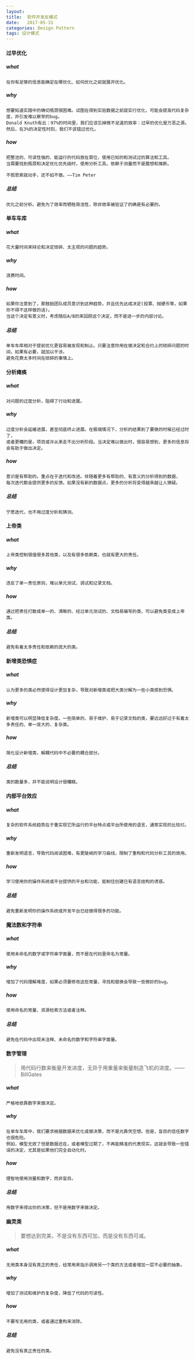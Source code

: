 ```yaml
---
layout:  
title:  软件开发反模式
date:   2017-05-31
categories: Design Pattern
tags: 设计模式
---
```

 

#### **过早优化** ####

##### what #####
	在你有足够的信息能确定在哪优化、如何优化之前就展开优化。

##### why #####
	想要知道实践中的确切瓶颈很困难。试图在得到实验数据之前就实行优化，可能会提高代码复杂度，并引发难以察举的bug。 
	Donald Knuth有云：97%的时间里，我们应该忘掉微不足道的效率：过早的优化是万恶之源。然后，在3%的决定性时刻，我们不该错过优化。

##### how #####
	把整洁的、可读性强的、能运行的代码放在首位，使用已知的和测试过的算法和工具。
	当需要找到瓶颈和决定优化优先级时，使用分析工具。依赖于测量而不是臆想和推断。 
	
	不假思索就动手，还不如不做。——Tim Peter

##### 总结 ##### 

	优化之前分析。避免为了效率而牺牲简洁性，除非效率被验证了的确是有必要的。



#### 单车车库 ####

##### what #####
	花大量时间来辩论和决定琐碎、太主观的问题的趋势。

##### why #####
	浪费时间。

##### how #####
	如果你注意到了，那鼓励团队成员意识到这种趋势，并且优先达成决定(投票、抛硬币等，如果你不得不这样做的话)。
	当这个决定有意义时，考虑随后A/B的来回顾这个决定，而不是进一步的内部讨论。

##### 总结 #####
	单车车库相对于提前优化更容易被发现和制止。只要注意你用在做决定和合约上的琐碎问题的时间，如果有必要，就加以干涉。
	避免花费太多时间在琐碎的事情上。

#### 分析瘫痪 ####
 
##### what #####
	对问题的过度分析，阻碍了行动和进展。

##### why #####
	过度分析会延缓进展，甚至彻底终止进展。在极端情况下，分析的结果到了要做的时候已经过时了，
	或者更糟的是，项目或许从来走不出分析阶段。当决定难以做出时，很容易想到，更多的信息将会有助于做出决定。	

##### how #####
	意识是有帮助的。重点在于迭代和改进。伴随着更多有帮助的、有意义的分析得到的数据，
	每次迭代都会提供更多的反馈。如果没有新的数据点，更多的分析将变得越来越让人猜疑。

##### 总结 #####
	宁愿迭代，也不用过度分析和猜测。

#### 上帝类 ####
	
##### what #####
	上帝类控制很值很多其他类，以及有很多依赖类，也就有更大的责任。

##### why #####
	违反了单一责任原则，难以单元测试、调试和记录文档。

##### how #####
	通过把责任打散成单一的、清晰的、经过单元测试的、文档易编写的类，可以避免类变成上帝类。

##### 总结 #####
	避免有着太多责任和依赖的庞大的类。

#### 新增类恐惧症 ####
##### what #####
	认为更多的类必然使得设计更加复杂，导致对新增类或把大类分解为一些小类感到恐惧。

##### why #####
	新增类可以明显降低复杂度。一些简单的、易于维护、易于记录文档的类，要远远好过于有着太多责任的、单一庞大的、复杂类。
##### how #####
	简化设计新增类，解耦代码中不必要的耦合部分。

##### 总结 #####
	类的数量多，并不能说明设计很糟糕。

#### 内部平台效应 ####

##### what #####
	复杂的软件系统趋势在于重实现它所运行的平台特点或平台所使用的语言，通常实现的比较烂。

##### why #####
	重新发明语言，导致代码阅读困难，有更陡峭的学习曲线，限制了重构和代码分析工具的效用。

##### how #####
	学习使用你的操作系统或平台提供的平台和功能，抵制住创建已有语言结构的诱惑。

##### 总结 #####
	避免重新发明你的操作系统或开发平台已经做得很多的功能。	

#### 魔法数和字符串 ####

##### what #####
	使用未命名的数字或字符串字面量，而不是在代码里命名为常量。

##### why #####
	增加了代码理解难度，如果必须要修改这些常量，寻找和替换会导致一些微妙的bug。

##### how #####
	使用命名的常量、资源检索方法或者注释。

##### 总结 #####
	避免在代码中出现未注释、未命名的数字和字符串字面量。

#### 数字管理 ####
>用代码行数来衡量开发进度，无异于用重量来衡量制造飞机的进度。——BillGates


##### what #####
	严格地依靠数字来做决定。

##### why #####
	在单车车库中，我们要求根据数据来优化或做决策，而不是光靠凭空想。但是，盲目的信任数字也很危险。
	例如，模型无效了但是数据还在，或者模型过期了，不再能精准的代表现实。这就会导致一些错误的决定，尤其是如果他们完全自动化时。

##### how #####
	理智地使用测量和数字，而非盲目。

##### 总结 #####
	用数字来得出你的决策，但不是用数字来做决定。

#### 幽灵类 ####
>要想达到完美，不是没有东西可加，而是没有东西可减。


##### what #####
	无用类本身没有真正的责任，经常用来指示调用另一个类的方法或者增加一层不必要的抽象。

##### why #####
	增加了测试和维护的复杂度，降低了代码的可读性。

##### how #####
	不要写无用的类，或者通过重构来消除。

##### 总结 #####
	避免没有真正责任的类。